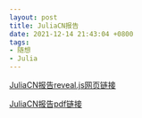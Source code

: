 ```yaml
---
layout: post
title: JuliaCN报告
date: 2021-12-14 21:43:04 +0800
tags:
- 随想
- Julia
---
```


[JuliaCN报告reveal.js网页链接](/assets/reveal.js/JuliaCN.html)

[JuliaCN报告pdf链接](/assets/reveal.js/JuliaCN.pdf)
